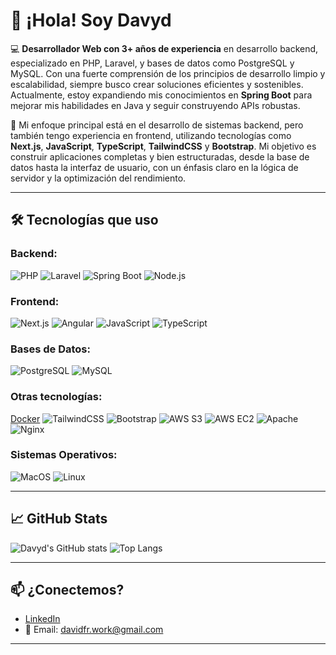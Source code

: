 # 👋 ¡Hola! Soy Davyd

💻 **Desarrollador Web con 3+ años de experiencia** en desarrollo backend, especializado en PHP, Laravel, y bases de datos como PostgreSQL y MySQL. Con una fuerte comprensión de los principios de desarrollo limpio y escalabilidad, siempre busco crear soluciones eficientes y sostenibles. Actualmente, estoy expandiendo mis conocimientos en **Spring Boot** para mejorar mis habilidades en Java y seguir construyendo APIs robustas.

🚀 Mi enfoque principal está en el desarrollo de sistemas backend, pero también tengo experiencia en frontend, utilizando tecnologías como **Next.js**, **JavaScript**, **TypeScript**, **TailwindCSS** y **Bootstrap**. Mi objetivo es construir aplicaciones completas y bien estructuradas, desde la base de datos hasta la interfaz de usuario, con un énfasis claro en la lógica de servidor y la optimización del rendimiento.

---

## 🛠️ Tecnologías que uso

### Backend:
![PHP](https://img.shields.io/badge/-PHP-777BB4?style=flat&logo=php&logoColor=white)
![Laravel](https://img.shields.io/badge/-Laravel-FF2D20?style=flat&logo=laravel&logoColor=white)
![Spring Boot](https://img.shields.io/badge/-Spring%20Boot-6DB33F?style=flat&logo=spring-boot&logoColor=white)
![Node.js](https://img.shields.io/badge/-Node.js-339933?style=flat&logo=node.js&logoColor=white)

### Frontend:
![Next.js](https://img.shields.io/badge/-Next.js-000?style=flat&logo=next.js)
![Angular](https://img.shields.io/badge/-Angular-DD0031?style=flat&logo=angular&logoColor=white)
![JavaScript](https://img.shields.io/badge/-JavaScript-F7DF1E?style=flat&logo=javascript&logoColor=black)
![TypeScript](https://img.shields.io/badge/-TypeScript-3178C6?style=flat&logo=typescript&logoColor=white)

### Bases de Datos:
![PostgreSQL](https://img.shields.io/badge/-PostgreSQL-336791?style=flat&logo=postgresql&logoColor=white)
![MySQL](https://img.shields.io/badge/-MySQL-4479A1?style=flat&logo=mysql&logoColor=white)

### Otras tecnologías:
[Docker](https://img.shields.io/badge/-Docker-2496ED?style=flat&logo=docker&logoColor=white)
![TailwindCSS](https://img.shields.io/badge/-TailwindCSS-06B6D4?style=flat&logo=tailwind-css&logoColor=white)
![Bootstrap](https://img.shields.io/badge/-Bootstrap-563D7C?style=flat&logo=bootstrap&logoColor=white)
![AWS S3](https://img.shields.io/badge/-AWS%20S3-569A31?style=flat&logo=amazonaws&logoColor=white)
![AWS EC2](https://img.shields.io/badge/-AWS%20EC2-FF9900?style=flat&logo=amazon-ec2&logoColor=white)
![Apache](https://img.shields.io/badge/-Apache-D22128?style=flat&logo=apache&logoColor=white)
![Nginx](https://img.shields.io/badge/-Nginx-009639?style=flat&logo=nginx&logoColor=white)

### Sistemas Operativos:
![MacOS](https://img.shields.io/badge/-macOS-000000?style=flat&logo=apple&logoColor=white)
![Linux](https://img.shields.io/badge/-Linux-0078D4?style=flat&logo=linux&logoColor=white)

---

## 📈 GitHub Stats

![Davyd's GitHub stats](https://github-readme-stats.vercel.app/api?username=itssDavyd&show_icons=true&theme=radical)
![Top Langs](https://github-readme-stats.vercel.app/api/top-langs/?username=itssDavyd&layout=compact&theme=radical)

---

## 📫 ¿Conectemos?

- [LinkedIn]([https://linkedin.com/in/pepito](https://www.linkedin.com/in/davidfernandezroman/))
- 📧 Email: davidfr.work@gmail.com

---
